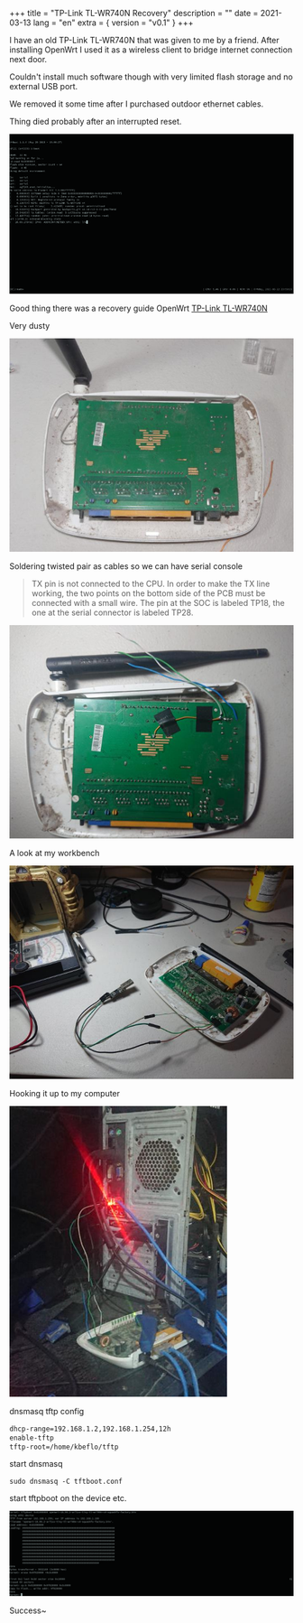 +++
title = "TP-Link TL-WR740N Recovery"
description = ""
date = 2021-03-13
lang = "en"
extra = { version = "v0.1" }
+++

I have an old TP-Link TL-WR740N that was given to me by a friend. After installing OpenWrt I used it as a wireless client to bridge internet connection next door. 

Couldn't install much software though with very limited flash storage and no external USB port.

We removed it some time after I purchased outdoor ethernet cables.

Thing died probably after an interrupted reset.

![](1.png)

Good thing there was a recovery guide OpenWrt [TP-Link TL-WR740N](https://openwrt.org/toh/tp-link/tl-wr740n)

Very dusty

![](2.jpg)

Soldering twisted pair as cables so we can have serial console

> TX pin is not connected to the CPU. In order to make the TX line working, the two points on the bottom side of the PCB must be connected with a small wire. The pin at the SOC is labeled TP18, the one at the serial connector is labeled TP28.

![](3.jpg)

A look at my workbench

![](4.jpg)

Hooking it up to my computer

![](5.jpg)

dnsmasq tftp config

```
dhcp-range=192.168.1.2,192.168.1.254,12h
enable-tftp
tftp-root=/home/kbeflo/tftp
```

start dnsmasq 

```
sudo dnsmasq -C tftboot.conf
```

start tftpboot on the device etc.

![](6.png)

Success~
